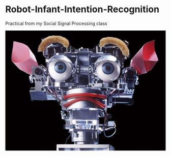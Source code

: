 # Robot-Infant-Intention-Recognition
Practical from my Social Signal Processing class

![alt text](/Image/kismet-photo3-full.jpg)
